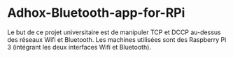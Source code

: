 # Adhox-Bluetooth-app-for-RPi
Le but de ce projet universitaire est de manipuler TCP et DCCP au-dessus des réseaux Wifi et Bluetooth. Les machines utilisées sont des Raspberry Pi 3 (intégrant les deux interfaces Wifi et Bluetooth).
